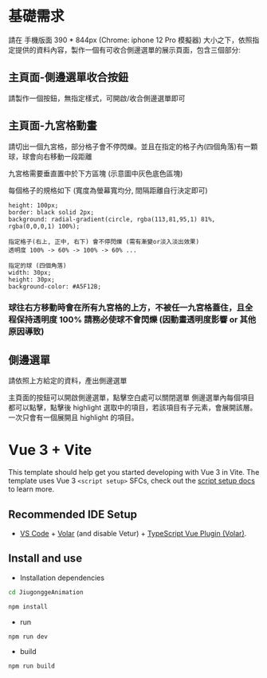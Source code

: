 # 基礎需求
請在 手機版面 390 * 844px (Chrome: iphone 12 Pro 模擬器) 大小之下，依照指定提供的資料內容，製作一個有可收合側邊選單的展示頁面，包含三個部分:

## 主頁面-側邊選單收合按鈕
請製作一個按鈕，無指定樣式，可開啟/收合側邊選單即可
## 主頁面-九宮格動畫
請切出一個九宮格，部分格子會不停閃爍。並且在指定的格子內(四個角落)有一顆球，球會向右移動一段距離

九宮格需要垂直置中於下方區塊 (示意圖中灰色底色區塊)

每個格子的規格如下 (寬度為螢幕寬均分, 間隔距離自行決定即可)

    height: 100px;
    border: black solid 2px;
    background: radial-gradient(circle, rgba(113,81,95,1) 81%, rgba(0,0,0,1) 100%);

    指定格子(右上, 正中, 右下) 會不停閃爍 (需有漸變or淡入淡出效果)
    透明度 100% -> 60% -> 100% -> 60% ...

    指定的球 (四個角落)
    width: 30px;
    height: 30px;
    background-color: #A5F12B;

### 球往右方移動時會在所有九宮格的上方，不被任一九宮格蓋住，且全程保持透明度 100% 請務必使球不會閃爍 (因動畫透明度影響 or 其他原因導致)
## 側邊選單
請依照上方給定的資料，產出側邊選單

主頁面的按鈕可以開啟側邊選單，點擊空白處可以關閉選單
側邊選單內每個項目都可以點擊，點擊後 highlight 選取中的項目，若該項目有子元素，會展開該層。
一次只會有一個展開且 highlight 的項目。

# Vue 3 + Vite

This template should help get you started developing with Vue 3 in Vite. The template uses Vue 3 `<script setup>` SFCs, check out the [script setup docs](https://v3.vuejs.org/api/sfc-script-setup.html#sfc-script-setup) to learn more.

## Recommended IDE Setup

- [VS Code](https://code.visualstudio.com/) + [Volar](https://marketplace.visualstudio.com/items?itemName=Vue.volar) (and disable Vetur) + [TypeScript Vue Plugin (Volar)](https://marketplace.visualstudio.com/items?itemName=Vue.vscode-typescript-vue-plugin).

## Install and use 
- Installation dependencies

```bash
cd JiugonggeAnimation

npm install

```

- run

```bash
npm run dev
```

- build

```bash
npm run build
```